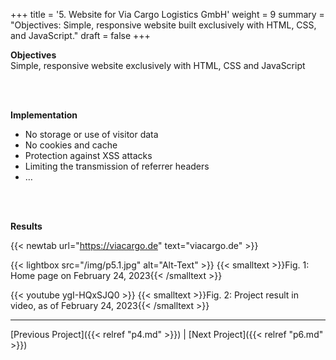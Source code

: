 +++
title = '5. Website for Via Cargo Logistics GmbH'
weight = 9
summary = "Objectives: Simple, responsive website built exclusively with HTML, CSS, and JavaScript."
draft = false
+++

**Objectives**  
Simple, responsive website exclusively with HTML, CSS and JavaScript  

</br></br>  

**Implementation**  
- No storage or use of visitor data
- No cookies and cache
- Protection against XSS attacks
- Limiting the transmission of referrer headers
- …

</br></br>  

**Results**  

{{< newtab url="https://viacargo.de" text="viacargo.de" >}}

{{< lightbox src="/img/p5.1.jpg" alt="Alt-Text" >}}
{{< smalltext >}}Fig. 1: Home page on February 24, 2023{{< /smalltext >}}


{{< youtube ygI-HQxSJQ0 >}}
{{< smalltext >}}Fig. 2: Project result in video, as of February 24, 2023{{< /smalltext >}}

---

[Previous Project]({{< relref "p4.md" >}}) | [Next Project]({{< relref "p6.md" >}})

